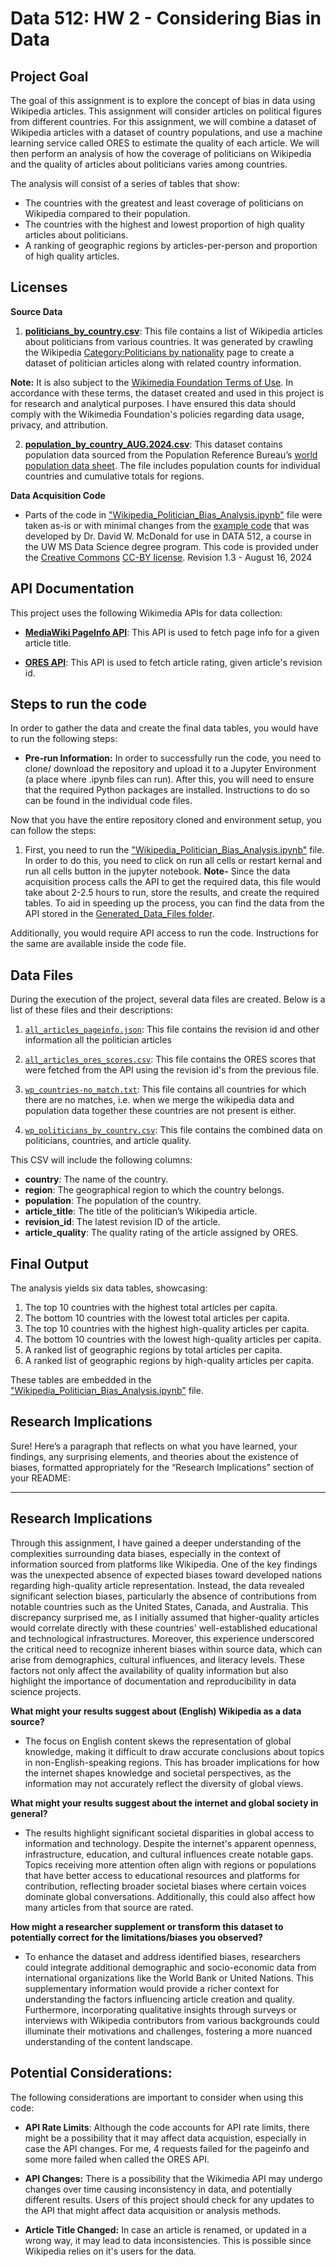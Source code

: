 # **Data 512: HW 2 - Considering Bias in Data**

## Project Goal
The goal of this assignment is to explore the concept of bias in data using Wikipedia articles. This assignment will consider articles on political figures from different countries. For this assignment, we will combine a dataset of Wikipedia articles with a dataset of country populations, and use a machine learning service called ORES to estimate the quality of each article. We will then perform an analysis of how the coverage of politicians on Wikipedia and the quality of articles about politicians varies among countries.

The analysis will consist of a series of tables that show:
- The countries with the greatest and least coverage of politicians on Wikipedia compared to their population.
- The countries with the highest and lowest proportion of high quality articles about politicians.
- A ranking of geographic regions by articles-per-person and proportion of high quality articles.

## Licenses

**Source Data**

1. [**politicians_by_country.csv**](Resources/politicians_by_country_AUG.2024.csv): This file contains a list of Wikipedia articles about politicians from various countries. It was generated by crawling the Wikipedia [Category:Politicians by nationality](https://en.wikipedia.org/wiki/Category:Politicians_by_nationality) page to create a dataset of politician articles along with related country information.

**Note:** It is also subject to the [Wikimedia Foundation Terms of Use](https://foundation.wikimedia.org/wiki/Policy:Terms_of_Use). In accordance with these terms, the dataset created and used in this project is for research and analytical purposes. I have ensured this data should comply with the Wikimedia Foundation's policies regarding data usage, privacy, and attribution.

2. [**population_by_country_AUG.2024.csv**](./Resources/population_by_country_AUG.2024.csv): This dataset contains population data sourced from the Population Reference Bureau’s [world population data sheet](https://www.prb.org/international/indicator/population/table). The file includes population counts for individual countries and cumulative totals for regions. 

**Data Acquisition Code**

- Parts of the code in ["Wikipedia_Politician_Bias_Analysis.ipynb"](./Wikipedia_Politician_Bias_Analysis.ipynb) file were taken as-is or with minimal changes from the [example code](./Resources/) that was developed by Dr. David W. McDonald for use in DATA 512, a course in the UW MS Data Science degree program. This code is provided under the [Creative Commons](https://creativecommons.org) [CC-BY license](https://creativecommons.org/licenses/by/4.0/). Revision 1.3 - August 16, 2024


## API Documentation
This project uses the following Wikimedia APIs for data collection:

- [**MediaWiki PageInfo API**](https://www.mediawiki.org/wiki/API:Info): This API is used to fetch page info for a given article title.

- [**ORES API**](https://www.mediawiki.org/wiki/ORES): This API is used to fetch article rating, given article's revision id.


## Steps to run the code
In order to gather the data and create the final data tables, you would have to run the following steps:

- **Pre-run Information:** In order to successfully run the code, you need to clone/ download the repository and upload it to a Jupyter Environment (a place where .ipynb files can run). After this, you will need to ensure that the required Python packages are installed. Instructions to do so can be found in the individual code files.

Now that you have the entire repository cloned and environment setup, you can follow the steps:

1. First, you need to run the ["Wikipedia_Politician_Bias_Analysis.ipynb"](./Wikipedia_Politician_Bias_Analysis.ipynb) file. In order to do this, you need to click on run all cells or restart kernal and run all cells button in the jupyter notebook. 
**Note-** Since the data acquisition process calls the API to get the required data, this file would take about 2-2.5 hours to run, store the results, and create the required tables. To aid in speeding up the process, you can find the data from the API stored in the [Generated_Data_Files folder](./Generated_Data_Files/). 

Additionally, you would require API access to run the code. Instructions for the same are available inside the code file.

## Data Files
During the execution of the project, several data files are created. Below is a list of these files and their descriptions:

1. [`all_articles_pageinfo.json`](./Generated_Data_Files/all_articles_pageinfo.json): This file contains the revision id and other information all the politician articles

2. [`all_articles_ores_scores.csv`](./Generated_Data_Files/all_articles_ores_scores.csv): This file contains the ORES scores that were fetched from the API using the revision id's from the previous file.

3. [`wp_countries-no_match.txt`](./Generated_Data_Files/wp_countries-no_match.txt): This file contains all countries for which there are no matches, i.e. when we merge the wikipedia data and population data together these countries are not present is either.

4. [`wp_politicians_by_country.csv`](./Generated_Data_Files/wp_politicians_by_country.csv): This file contains the combined data on politicians, countries, and article quality.

This CSV will include the following columns:

   - **country**: The name of the country.
   - **region**: The geographical region to which the country belongs.
   - **population**: The population of the country.
   - **article_title**: The title of the politician’s Wikipedia article.
   - **revision_id**: The latest revision ID of the article.
   - **article_quality**: The quality rating of the article assigned by ORES.

## Final Output
The analysis yields six data tables, showcasing:

1. The top 10 countries with the highest total articles per capita.
2. The bottom 10 countries with the lowest total articles per capita.
3. The top 10 countries with the highest high-quality articles per capita.
4. The bottom 10 countries with the lowest high-quality articles per capita.
5. A ranked list of geographic regions by total articles per capita.
6. A ranked list of geographic regions by high-quality articles per capita.

These tables are embedded in the ["Wikipedia_Politician_Bias_Analysis.ipynb"](./Wikipedia_Politician_Bias_Analysis.ipynb) file. 

## Research Implications
Sure! Here’s a paragraph that reflects on what you have learned, your findings, any surprising elements, and theories about the existence of biases, formatted appropriately for the “Research Implications” section of your README:

---

## Research Implications
Through this assignment, I have gained a deeper understanding of the complexities surrounding data biases, especially in the context of information sourced from platforms like Wikipedia. One of the key findings was the unexpected absence of expected biases toward developed nations regarding high-quality article representation. Instead, the data revealed significant selection biases, particularly the absence of contributions from notable countries such as the United States, Canada, and Australia. This discrepancy surprised me, as I initially assumed that higher-quality articles would correlate directly with these countries' well-established educational and technological infrastructures. Moreover, this experience underscored the critical need to recognize inherent biases within source data, which can arise from demographics, cultural influences, and literacy levels. These factors not only affect the availability of quality information but also highlight the importance of documentation and reproducibility in data science projects.

**What might your results suggest about (English) Wikipedia as a data source?**  
- The focus on English content skews the representation of global knowledge, making it difficult to draw accurate conclusions about topics in non-English-speaking regions. This has broader implications for how the internet shapes knowledge and societal perspectives, as the information may not accurately reflect the diversity of global views.

**What might your results suggest about the internet and global society in general?**  
- The results highlight significant societal disparities in global access to information and technology. Despite the internet's apparent openness, infrastructure, education, and cultural influences create notable gaps. Topics receiving more attention often align with regions or populations that have better access to educational resources and platforms for contribution, reflecting broader societal biases where certain voices dominate global conversations. Additionally, this could also affect how many articles from that source are rated.

**How might a researcher supplement or transform this dataset to potentially correct for the limitations/biases you observed?**  
- To enhance the dataset and address identified biases, researchers could integrate additional demographic and socio-economic data from international organizations like the World Bank or United Nations. This supplementary information would provide a richer context for understanding the factors influencing article creation and quality. Furthermore, incorporating qualitative insights through surveys or interviews with Wikipedia contributors from various backgrounds could illuminate their motivations and challenges, fostering a more nuanced understanding of the content landscape.


## Potential Considerations: 
The following considerations are important to consider when using this code:

- **API Rate Limits**: Although the code accounts for API rate limits, there might be a possibility that it may affect data acquistion, especially in case the API changes. For me, 4 requests failed for the pageinfo and some more failed when called the ORES API. 

- **API Changes:** There is a possibility that the Wikimedia API may undergo changes over time causing inconsistency in data, and potentially different results. Users of this project should check for any updates to the API that might affect data acquisition or analysis methods.

- **Article Title Changed:** In case an article is renamed, or updated in a wrong way, it may lead to data inconsistencies. This is possible since Wikipedia relies on it's users for the data.


